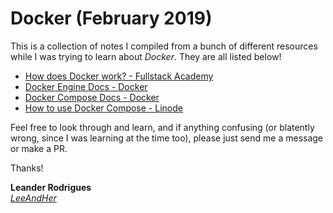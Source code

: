 # Docker (February 2019)

This is a collection of notes I compiled from a bunch of different resources while I was trying to learn about _Docker_. They are all listed below!

- [How does Docker work? - Fullstack Academy](https://www.youtube.com/watch?v=C6LtRb1OJuw)
- [Docker Engine Docs - Docker](https://docs.docker.com/engine/reference/commandline/container/)
- [Docker Compose Docs - Docker](https://docs.docker.com/compose/overview/)
- [How to use Docker Compose - Linode](https://www.linode.com/docs/applications/containers/how-to-use-docker-compose/)

Feel free to look through and learn, and if anything confusing (or blatently wrong, since I was learning at the time too), please just send me a message or make a PR.

Thanks!

**Leander Rodrigues**<br/>
_[LeeAndHer](github.com/leeandher)_
